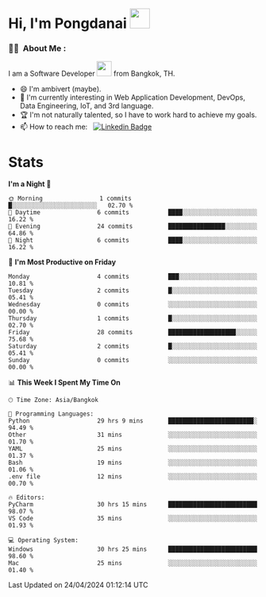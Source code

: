 <h1 align="left">Hi, I'm Pongdanai <img src="https://media.giphy.com/media/hvRJCLFzcasrR4ia7z/giphy.gif" width="40"></h1>

### :man_technologist: &nbsp;About Me :

I am a Software Developer <img src="https://media.giphy.com/media/WUlplcMpOCEmTGBtBW/giphy.gif" width="30"> from Bangkok, TH.

- 😄 I'm ambivert (maybe).
- 🌱 I'm currently interesting in Web Application Development, DevOps, Data Engineering, IoT, and 3rd language.
- 🏆 I'm not naturally talented, so I have to work hard to achieve my goals.
- 📫 How to reach me: &nbsp; [![Linkedin Badge](https://img.shields.io/badge/-pongdanai-blue?style=flat&logo=Linkedin&logoColor=white)](https://www.linkedin.com/in/pongdanai)

# Stats

<!--START_SECTION:waka-->
**I'm a Night 🦉** 

```text
🌞 Morning                1 commits           █░░░░░░░░░░░░░░░░░░░░░░░░   02.70 % 
🌆 Daytime                6 commits           ████░░░░░░░░░░░░░░░░░░░░░   16.22 % 
🌃 Evening                24 commits          ████████████████░░░░░░░░░   64.86 % 
🌙 Night                  6 commits           ████░░░░░░░░░░░░░░░░░░░░░   16.22 % 
```
📅 **I'm Most Productive on Friday** 

```text
Monday                   4 commits           ███░░░░░░░░░░░░░░░░░░░░░░   10.81 % 
Tuesday                  2 commits           █░░░░░░░░░░░░░░░░░░░░░░░░   05.41 % 
Wednesday                0 commits           ░░░░░░░░░░░░░░░░░░░░░░░░░   00.00 % 
Thursday                 1 commits           █░░░░░░░░░░░░░░░░░░░░░░░░   02.70 % 
Friday                   28 commits          ███████████████████░░░░░░   75.68 % 
Saturday                 2 commits           █░░░░░░░░░░░░░░░░░░░░░░░░   05.41 % 
Sunday                   0 commits           ░░░░░░░░░░░░░░░░░░░░░░░░░   00.00 % 
```


📊 **This Week I Spent My Time On** 

```text
🕑︎ Time Zone: Asia/Bangkok

💬 Programming Languages: 
Python                   29 hrs 9 mins       ████████████████████████░   94.49 % 
Other                    31 mins             ░░░░░░░░░░░░░░░░░░░░░░░░░   01.70 % 
YAML                     25 mins             ░░░░░░░░░░░░░░░░░░░░░░░░░   01.37 % 
Bash                     19 mins             ░░░░░░░░░░░░░░░░░░░░░░░░░   01.06 % 
.env file                12 mins             ░░░░░░░░░░░░░░░░░░░░░░░░░   00.70 % 

🔥 Editors: 
PyCharm                  30 hrs 15 mins      █████████████████████████   98.07 % 
VS Code                  35 mins             ░░░░░░░░░░░░░░░░░░░░░░░░░   01.93 % 

💻 Operating System: 
Windows                  30 hrs 25 mins      █████████████████████████   98.60 % 
Mac                      25 mins             ░░░░░░░░░░░░░░░░░░░░░░░░░   01.40 % 
```


 Last Updated on 24/04/2024 01:12:14 UTC
<!--END_SECTION:waka-->
